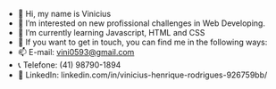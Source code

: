 - 👋 Hi, my name is Vinicius
- 👀 I’m interested on new profissional challenges in Web Developing.
- 🌱 I’m currently learning Javascript, HTML and CSS
- 🧾 If you want to get in touch, you can find me in the following ways:
- 📫 E-mail: vini0593@gmail.com
- 📞 Telefone: (41) 98790-1894
- 🔗 LinkedIn: linkedin.com/in/vinicius-henrique-rodrigues-926759bb/
